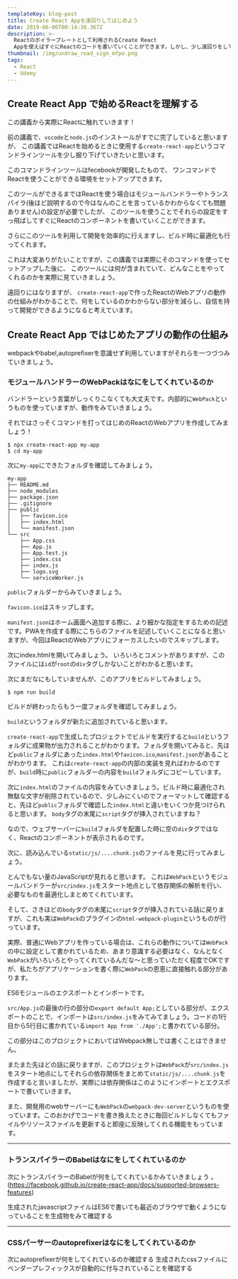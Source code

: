```yaml
---
templateKey: blog-post
title: Create React Appを遠回りしてはじめよう
date: 2019-06-06T00:14:38.367Z
description: >-
  Reactのボイラープレートとして利用されるCreate React
  Appを使えばすぐにReactのコードを書いていくことができます。しかし、少し遠回りをして中で何が行われているか見てみましょう！
thumbnail: /img/undraw_road_sign_mfpo.png
tags:
  - React
  - Udemy
---
```

## Create React App で始めるReactを理解する

この講義から実際にReactに触れていきます！

前の講義で、`vscode`と`node.js`のインストールがすでに完了していると思いますが、
この講義ではReactを始めるときに使用する`create-react-app`というコマンドラインツールを少し掘り下げていきたいと思います。


このコマンドラインツールはfecebookが開発したもので、
ワンコマンドでReactを使うことができる環境をセットアップできます。

このツールができるまではReactを使う場合はモジュールバンドラーやトランスパイラ(後ほど説明するので今はなんのことを言っているかわからなくても問題ありません)の設定が必要でしたが、
このツールを使うことでそれらの設定をすっ飛ばしてすぐにReactのコンポーネントを書いていくことができます。

さらにこのツールを利用して開発を効率的に行えますし、ビルド時に最適化も行ってくれます。

これは大変ありがたいことですが、この講義では実際にそのコマンドを使ってセットアップした後に、
このツールには何が含まれていて、どんなことをやってくれるのかを実際に見ていきましょう。

遠回りにはなりますが、
`create-react-app`で作ったReactのWebアプリの動作の仕組みがわかることで、何をしているのかわからない部分を減らし、自信を持って開発ができるようになると考えています。

## Create React App ではじめたアプリの動作の仕組み

webpackやbabel,autoprefixerを意識せず利用していますがそれらを一つづつみていきましょう。

### モジュールハンドラーのWebPackはなにをしてくれているのか

バンドラーという言葉がしっくりこなくても大丈夫です。内部的に`WebPack`というものを使っていますが、動作をみていきましょう。

それではさっそくコマンドを打ってはじめのReactのWebアプリを作成してみましょう！

```
$ npx create-react-app my-app
$ cd my-app
```

次に`my-app`にできたフォルダを確認してみましょう。

```
my-app
├── README.md
├── node_modules
├── package.json
├── .gitignore
├── public
│   ├── favicon.ico
│   ├── index.html
│   └── manifest.json
└── src
    ├── App.css
    ├── App.js
    ├── App.test.js
    ├── index.css
    ├── index.js
    ├── logo.svg
    └── serviceWorker.js
```

`public`フォルダーからみていきましょう。

`favicon.ico`はスキップします。

`manifest.json`はホーム画面へ追加する際に、より細かな指定をするための記述です。PWAを作成する際にこちらのファイルを記述していくことになると思いますが、今回はReactのWebアプリにフォーカスしたいのでスキップします。

次にindex.htmlを開いてみましょう。
いろいろとコメントがありますが、このファイルには`id`が`root`の`div`タグしかないことがわかると思います。

次にまだなにもしていませんが、このアプリをビルドしてみましょう。

```
$ npm run build
```

ビルドが終わったらもう一度フォルダを確認してみましょう。

`build`というフォルダが新たに追加されていると思います。

`create-react-app`で生成したプロジェクトでビルドを実行すると`build`というフォルダに成果物が出力されることがわかります。フォルダを開いてみると、先ほど`public`フォルダにあった`index.html`や`favicon.ico`,`manifest.json`があることがわかります。
これは`create-react-app`の内部の実装を見ればわかるのですが、`build`時に`public`フォルダーの内容を`build`フォルダにコピーしています。

次に`index.html`のファイルの内容をみていきましょう。ビルド時に最適化され無駄な文字が削除されているので、少しみにくいのでフォーマットして確認すると、先ほど`public`フォルダで確認した`index.html`と違いをいくつか見つけられると思います。
`body`タグの末尾に`script`タグが挿入されていますね？

なので、ウェブサーバーに`build`フォルダを配置した時に空の`div`タグではなく、Reactのコンポーネントが表示されるのです。


次に、読み込んでいる`static/js/....chunk.js`のファイルを見に行ってみましょう。

とんでもない量のJavaScriptが見れると思います。
これは`WebPack`というモジュールバンドラーが`src/index.js`をスタート地点として依存関係の解析を行い、必要なものを最適化しまとめてくれています。

そして、さきほどの`body`タグの末尾に`script`タグが挿入されている話に戻りますが、これも実は`WebPack`のプラグインの`html-webpack-plugin`というものが行っています。

実際、普通にWebアプリを作っている場合は、これらの動作については`WebPack`の中に設定として書かれているため、あまり意識する必要はなく、なんとなく`WebPack`がいろいろとやってくれているんだな〜と思っていただく程度でOKですが、私たちがアプリケーションを書く際に`WebPack`の恩恵に直接触れる部分があります。

ES6モジュールのエクスポートとインポートです。

`src/App.js`の最後の行の部分の`export default App;`としている部分が、エクスポートのことで、インポートは`src/index.js`をみてみてましょう。コードの1行目から5行目に書かれている`import App from './App';`と書かれている部分。

この部分はこのプロジェクトにおいてはWebpack無しでは書くことはできません。

またまた先ほどの話に戻りますが、このプロジェクトは`WebPack`が`src/index.js`をスタート地点にしてそれらの依存関係をまとめて`static/js/....chunk.js`を作成すると言いましたが、実際には依存関係はこのようにインポートとエクスポートで書いていきます。

また、開発用のwebサーバーにも`WebPack`の`webpack-dev-server`というものを使っています。このおかげでコードを書き換えたときに毎回ビルドしなくてもファイルやリソースファイルを更新すると即座に反映してくれる機能をもっています。

---

### トランスパイラーのBabelはなにをしてくれているのか

次にトランスパイラーのBabelが何をしてくれているかみていきましょう
。(https://facebook.github.io/create-react-app/docs/supported-browsers-features)

生成されたjavascriptファイルはES6で書いても最近のブラウザで動くようになっていることを生成物をみて確認する

---

### CSSパーサーのautoprefixerはなにをしてくれているのか

次にautoprefixerが何をしてくれているのか確認する
生成されたcssファイルにベンダープレフィックスが自動的に付与されていることを確認する
